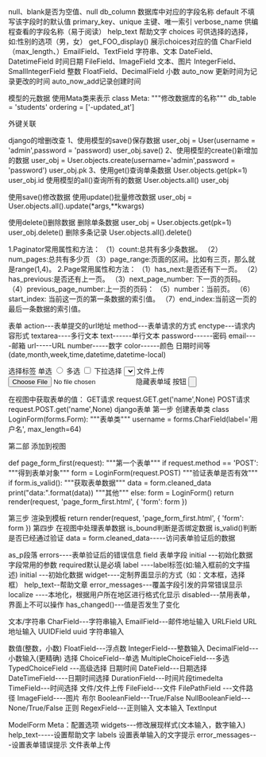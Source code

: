 null、blank是否为空值、null
db_column  数据库中对应的字段名称
default 不填写该字段时的默认值
primary_key、unique 主键、唯一索引
verbose_name 供编程查看的字段名称（易于阅读）
help_text 帮助文字
choices 可供选择的选择，如:性别的选项（男，女）
get_FOO_display() 展示choices对应的值
CharField（max_length、）EmailField、TextField 字符串、文本
DateField、DatetimeField 时间日期
FileField、ImageField  文本、图片
IntegerField、SmallIntegerField 整数
FloatField、DecimalField 小数
auto_now 更新时间为记录更改的时间
auto_now_add记录创建时间



模型的元数据
使用Mata类来表示
    class Meta:
        """修改数据库的名称"""
        db_table = 'students'
        ordering = ['-updated_at']
        
 外键关联
 
 
 django的增删改查
 1、使用模型的save()保存数据
 user_obj = User(username = 'admin',password = 'password)
 user_obj.save()
 2、使用模型的create()新增加的数据
 user_obj = User.objects.create(username='admin',password = 'password')
 user_obj.pk
3、使用get()查询单条数据
User.objects.get(pk=1)
user_obj.id
使用模型的all()查询所有的数据
User.objects.all()
user_obj

使用save()修改数据
使用update()批量修改数据
user_obj = User.objects.all().update(*args,**kwargs)

使用delete()删除数据
删除单条数据
user_obj = User.objects.get(pk=1)
user_obj.delete()
删除多条记录
User.objects.all().delete()


1.Paginator常用属性和方法：
（1）count:总共有多少条数据。
（2）num_pages:总共有多少页
（3）page_range:页面的区间。比如有三页，那么就是range(1,4)。
2.Page常用属性和方法：
（1）has_next:是否还有下一页。
（2）has_previous:是否还有上一页。
（3）next_page_number: 下一页的页码。
（4）previous_page_number:上一页的页码：
（5）number：当前页。
（6）start_index: 当前这一页的第一条数据的索引值。
（7）end_index:当前这一页的最后一条数据的索引值。

表单
action---表单提交的url地址
method---表单请求的方式
enctype---请求内容形式
textarea----多行文本
text------单行文本
password------密码
email----邮箱
url-----URL
number-----数字
color------颜色
日期时间等(date,month,week,time,datetime,datetime-local)

选择标签
单选
<input type ="radio">
多选
<input type ="checkbox">
下拉选择
<select><option></option></select>
文件上传
<input type="file">
隐藏表单域
<input type="hidden">
按钮
<input type="button">

在视图中获取表单的值：
GET请求
request.GET.get('name',None)
POST请求
request.POST.get('name',None)
django表单
第一步 创建表单类
class LoginForm(forms.Form):
    """表单类"""
    username = forms.CharField(label='用户名', max_length=64)

第二部 添加到视图

def page_form_first(request):
    """第一个表单"""
    if request.method == 'POST':
        """得到表单对象"""
        form = LoginForm(request.POST)
        """验证表单是否有效"""
        if form.is_valid():
            """获取表单数据"""
            data = form.cleaned_data
            print("data:".format(data))
            """其他"""
    else:
        form = LoginForm()
    return render(request, 'page_form_first.html', {
        'form': form
    })

第三步 渲染到模板
 return render(request, 'page_form_first.html', {
        'form': form
    })
第四步 在视图中处理表单数据
is_bound判断是否绑定数据
is_valid()判断是否已经通过验证
 data = form.cleaned_data-----访问表单验证后的数据
 
as_p段落
errors----表单验证后的错误信息
field 表单字段
initial ---初始化数据
字段常用的参数
required默认是必填 
label ----label标签(如:输入框前的文字描述)
initial ---初始化数据
widget----定制界面显示的方式（如：文本框，选择框）
help_text--帮助文章
error_messages---覆盖字段引发的异常错误显示
localize ----本地化，根据用户所在地区进行格式化显示
disabled---禁用表单，界面上不可以操作
has_changed()---值是否发生了变化


文本/字符串
CharField---字符串输入
EmailField---邮件地址输入
URLField URL地址输入
UUIDField uuid 字符串输入

数值(整数，小数)
FloatField---浮点数
IntegerField---整数输入
DecimalField---小数输入(更精确)
选择
ChoiceField--单选
MultipleChoiceField---多选
TypedChoiceField ---高级选择
日期时间
DateField---日期选择
DateTimeField----日期时间选择
DurationField---时间片段timedelta
TimeField---时间选择
文件/文件上传
FileField---文件
FilePathField  ---文件路径
ImageField----图片
布尔
BooleanField---True/False
NullBooleanField---None/True/False
正则
RegexField---正则输入
文本输入
TextInput


ModelForm
Meta：配置选项 widgets---修改展现样式(文本输入，数字输入)
help_text-----设置帮助文字
labels 设置表单输入的文字提示
error_messages---设置表单错误提示
文件表单上传
